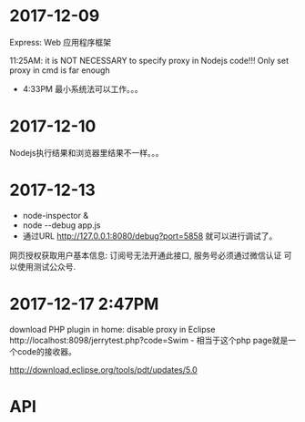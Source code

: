 # 2017-12-09

Express: Web 应用程序框架

11:25AM: it is NOT NECESSARY to specify proxy in Nodejs code!!! Only set proxy in cmd is far enough

* 4:33PM 最小系统法可以工作。。。

# 2017-12-10

Nodejs执行结果和浏览器里结果不一样。。。

# 2017-12-13

* node-inspector &
* node --debug app.js
* 通过URL http://127.0.0.1:8080/debug?port=5858 就可以进行调试了。

网页授权获取用户基本信息: 订阅号无法开通此接口, 服务号必须通过微信认证
可以使用测试公众号.

# 2017-12-17 2:47PM

download PHP plugin in home: disable proxy in Eclipse
http://localhost:8098/jerrytest.php?code=Swim - 相当于这个php page就是一个code的接收器。

http://download.eclipse.org/tools/pdt/updates/5.0

# API

